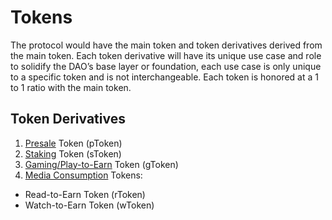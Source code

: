 # Tokens

The protocol would have the main token and token derivatives derived from the main token. Each token derivative will have its unique use case and role to solidify the DAO’s base layer or foundation, each use case is only unique to a specific token and is not interchangeable. Each token is honored at a 1 to 1 ratio with the main token.

## Token Derivatives

1. [Presale](../tokenomics/presale-token.md) Token (pToken)
2. [Staking](utilities/staking.md) Token (sToken)
3. [Gaming/Play-to-Earn](utilities/gaming.md) Token (gToken)
4. [Media Consumption](utilities/media-consumption.md) Tokens:
<ul>
    <li>Read-to-Earn Token (rToken)</li>
    <li>Watch-to-Earn Token (wToken)</li>
</ul>
